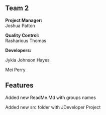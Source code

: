 ## Team 2
**Project Manager:**   
Joshua Patton

**Quality Control:**  
Rasharious Thomas 

**Developers:**  

Jykia Johnson Hayes 

Mei Perry
## Features
Added new ReadMe.Md with groups names

Added new src folder with JDeveloper Project
